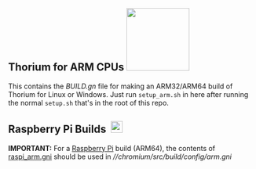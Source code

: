 ## Thorium for ARM CPUs <img src="https://github.com/Alex313031/Thorium/blob/main/logos/STAGING/arm_logo.png" width="128">
This contains the *BUILD.gn* file for making an ARM32/ARM64 build of Thorium for Linux or Windows. Just run `setup_arm.sh` in here after running the normal `setup.sh` that's in the root of this repo.

## Raspberry Pi Builds &nbsp;<img src="https://github.com/Alex313031/Thorium/blob/main/logos/STAGING/Raspberry_Pi_Logo.svg" width="24">
__IMPORTANT:__ For a [Raspberry Pi](https://www.raspberrypi.org/) build (ARM64), the contents of [raspi_arm.gni](https://raw.githubusercontent.com/Alex313031/Thorium-Special/main/raspi_arm.gni) should be used in *//chromium/src/build/config/arm.gni*
